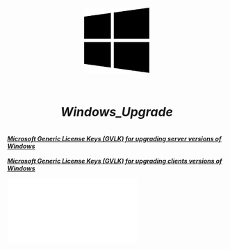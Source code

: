 <p align="center">
<img src="./Windows.png" width="150" height="150"/>
</p><br/>
<h1 align="Center"><i>Windows_Upgrade</i></h1>
 <br/>
<i> <a href="https://github.com/dimoroz772/Windows_Upgrade_Or_Install_Keys/blob/main/Microsoft_Generic_License_Keys_(GVLK)_for_upgrading_server_versions_of_Windows"><b>Microsoft Generic License Keys (GVLK) for upgrading server versions of Windows</b></a><br/><i/>
 <br/>
<i> <a href="https://github.com/dimoroz772/Windows_Upgrade_Or_Install_Keys/blob/main/Microsoft_Generic_License_Keys_(GVLK)_for_upgrading_clients_versions_of_Windows"><b>Microsoft Generic License Keys (GVLK) for upgrading clients versions of Windows</b></a><br/><i/>

![Directory_Microsoft_Generic_License_Keys_(GVLK)_for_upgrading_clients_versions_of_Windows/Microsoft_Generic_License_Keys_(GVLK)_for_upgrading_clients_versions_of_Windows.md](Directory_Microsoft_Generic_License_Keys_(GVLK)_for_upgrading_clients_versions_of_Windows/Microsoft_Generic_License_Keys_(GVLK)_for_upgrading_clients_versions_of_Windows.md)
